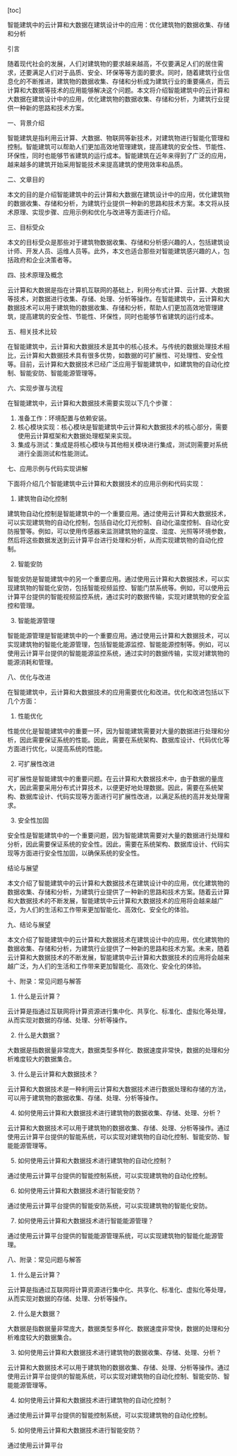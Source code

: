 
[toc]                    
                
                
智能建筑中的云计算和大数据在建筑设计中的应用：优化建筑物的数据收集、存储和分析

引言

随着现代社会的发展，人们对建筑物的要求越来越高，不仅要满足人们的居住需求，还要满足人们对于品质、安全、环保等等方面的要求。同时，随着建筑行业信息化的不断推进，建筑物的数据收集、存储和分析成为建筑行业的重要痛点，而云计算和大数据等技术的应用能够解决这个问题。本文将介绍智能建筑中的云计算和大数据在建筑设计中的应用，优化建筑物的数据收集、存储和分析，为建筑行业提供一种新的思路和技术方案。

一、背景介绍

智能建筑是指利用云计算、大数据、物联网等新技术，对建筑物进行智能化管理和控制。智能建筑可以帮助人们更加高效地管理建筑，提高建筑的安全性、节能性、环保性，同时也能够节省建筑的运行成本。智能建筑在近年来得到了广泛的应用，越来越多的建筑开始采用智能技术来提高建筑的使用效率和品质。

二、文章目的

本文的目的是介绍智能建筑中的云计算和大数据在建筑设计中的应用，优化建筑物的数据收集、存储和分析，为建筑行业提供一种新的思路和技术方案。本文将从技术原理、实现步骤、应用示例和优化与改进等方面进行介绍。

三、目标受众

本文的目标受众是那些对于建筑物数据收集、存储和分析感兴趣的人，包括建筑设计师、开发人员、运维人员等。此外，本文也适合那些对智能建筑感兴趣的人，包括政府和企业决策者等。

四、技术原理及概念

云计算和大数据是指在计算机互联网的基础上，利用分布式计算、云计算、大数据等技术，对数据进行收集、存储、处理、分析等操作。在智能建筑中，云计算和大数据技术可以用于建筑物的数据收集、存储和分析，帮助人们更加高效地管理建筑，提高建筑的安全性、节能性、环保性，同时也能够节省建筑的运行成本。

五、相关技术比较

在智能建筑中，云计算和大数据技术是其中的核心技术。与传统的数据处理技术相比，云计算和大数据技术具有很多优势，如数据的可扩展性、可处理性、安全性等。目前，云计算和大数据技术已经广泛应用于智能建筑中，如建筑物的自动化控制、智能安防、智能能源管理等。

六、实现步骤与流程

在智能建筑中，云计算和大数据技术需要实现以下几个步骤：

1. 准备工作：环境配置与依赖安装。
2. 核心模块实现：核心模块是智能建筑中云计算和大数据技术的核心部分，需要使用云计算框架和大数据处理框架来实现。
3. 集成与测试：集成是将核心模块与其他相关模块进行集成，测试则需要对系统进行全面测试和性能测试。

七、应用示例与代码实现讲解

下面将介绍几个智能建筑中云计算和大数据技术的应用示例和代码实现：

1. 建筑物自动化控制

建筑物自动化控制是智能建筑中的一个重要应用。通过使用云计算和大数据技术，可以实现建筑物的自动化控制，包括自动化灯光控制、自动化温度控制、自动化安防报警等。例如，可以使用传感器来监测建筑物的温度、湿度、光照等环境参数，然后将这些数据发送到云计算平台进行处理和分析，从而实现建筑物的自动化控制。

2. 智能安防

智能安防是智能建筑中的另一个重要应用。通过使用云计算和大数据技术，可以实现建筑物的智能化安防，包括智能视频监控、智能门禁系统等。例如，可以使用云计算平台提供的智能视频监控系统，通过实时的数据传输，实现对建筑物的安全监控和管理。

3. 智能能源管理

智能能源管理是智能建筑中的一个重要应用。通过使用云计算和大数据技术，可以实现建筑物的智能化能源管理，包括智能能源监控、智能能源控制等。例如，可以使用云计算平台提供的智能能源监控系统，通过实时的数据传输，实现对建筑物的能源消耗和管理。

八、优化与改进

在智能建筑中，云计算和大数据技术的应用需要优化和改进。优化和改进包括以下几个方面：

1. 性能优化

性能优化是智能建筑中的重要一环，因为智能建筑需要对大量的数据进行处理和分析，因此需要保证系统的性能。因此，需要在系统架构、数据库设计、代码优化等方面进行优化，以提高系统的性能。

2. 可扩展性改进

可扩展性是智能建筑中的重要问题。在云计算和大数据技术中，由于数据的量庞大，因此需要采用分布式计算技术，以便更好地处理数据。因此，需要在系统架构、数据库设计、代码实现等方面进行可扩展性改进，以满足系统的高并发处理需求。

3. 安全性加固

安全性是智能建筑中的一个重要问题，因为智能建筑需要对大量的数据进行处理和分析，因此需要保证系统的安全性。因此，需要在系统架构、数据库设计、代码实现等方面进行安全性加固，以确保系统的安全性。

结论与展望

本文介绍了智能建筑中的云计算和大数据技术在建筑设计中的应用，优化建筑物的数据收集、存储和分析，为建筑行业提供了一种新的思路和技术方案。随着云计算和大数据技术的不断发展，智能建筑中云计算和大数据技术的应用将会越来越广泛，为人们的生活和工作带来更加智能化、高效化、安全化的体验。

九、结论与展望

本文介绍了智能建筑中的云计算和大数据技术在建筑设计中的应用，优化建筑物的数据收集、存储和分析，为建筑行业提供了一种新的思路和技术方案。未来，随着云计算和大数据技术的不断发展，智能建筑中云计算和大数据技术的应用将会越来越广泛，为人们的生活和工作带来更加智能化、高效化、安全化的体验。

十、附录：常见问题与解答

1. 什么是云计算？

云计算是指通过互联网将计算资源进行集中化、共享化、标准化、虚拟化等处理，从而实现对数据的存储、处理、分析等操作。

2. 什么是大数据？

大数据是指数据量非常庞大，数据类型多样化、数据速度非常快，数据的处理和分析难度较大的数据集合。

3. 什么是云计算和大数据技术？

云计算和大数据技术是一种利用云计算和大数据技术进行数据处理和存储的方法，可以用于建筑物的数据收集、存储、处理、分析等操作。

4. 如何使用云计算和大数据技术进行建筑物的数据收集、存储、处理、分析？

云计算和大数据技术可以用于建筑物的数据收集、存储、处理、分析等操作。通过使用云计算平台提供的智能系统，可以实现对建筑物的自动化控制、智能安防、智能能源管理等。

5. 如何使用云计算和大数据技术进行建筑物的自动化控制？

通过使用云计算平台提供的智能控制系统，可以实现建筑物的自动化控制。

6. 如何使用云计算和大数据技术进行智能安防？

通过使用云计算平台提供的智能安防系统，可以实现建筑物的智能化安防。

7. 如何使用云计算和大数据技术进行智能能源管理？

通过使用云计算平台提供的智能能源管理系统，可以实现建筑物的智能化能源管理。

八、附录：常见问题与解答

1. 什么是云计算？

云计算是指通过互联网将计算资源进行集中化、共享化、标准化、虚拟化等处理，从而实现对数据的存储、处理、分析等操作。

2. 什么是大数据？

大数据是指数据量非常庞大，数据类型多样化、数据速度非常快，数据的处理和分析难度较大的数据集合。

3. 如何使用云计算和大数据技术进行建筑物的数据收集、存储、处理、分析？

云计算和大数据技术可以用于建筑物的数据收集、存储、处理、分析等操作。通过使用云计算平台提供的智能系统，可以实现对建筑物的自动化控制、智能安防、智能能源管理等。

4. 如何使用云计算和大数据技术进行建筑物的自动化控制？

通过使用云计算平台提供的智能控制系统，可以实现建筑物的自动化控制。

5. 如何使用云计算和大数据技术进行智能安防？

通过使用云计算平台

